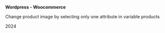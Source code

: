 **Wordpress - Woocommerce**

Change product image by selecting only one attribute in variable products

2024
